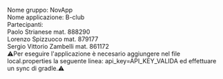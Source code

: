 Nome gruppo: NovApp \
Nome applicazione: B-club \
Partecipanti: \
Paolo Strianese mat. 888290 \
Lorenzo Spizzuoco mat. 879177 \
Sergio Vittorio Zambelli mat. 861172 \
⚠️Per eseguire l'applicazione è necesario aggiungere nel file local.properties la seguente linea: api_key=API_KEY_VALIDA ed effettuare un sync di gradle.⚠️
